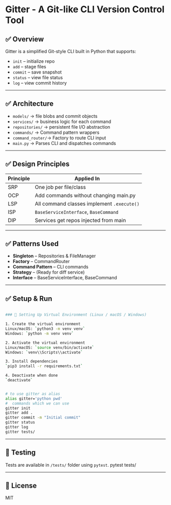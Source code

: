 # Gitter - A Git-like CLI Version Control Tool

## ✅ Overview

Gitter is a simplified Git-style CLI built in Python that supports:
- `init` – initialize repo
- `add` – stage files
- `commit` – save snapshot
- `status` – view file status
- `log` – view commit history

---

## ✅ Architecture

- `models/`        → file blobs and commit objects
- `services/`      → business logic for each command
- `repositories/`  → persistent file I/O abstraction
- `commands/`      → Command pattern wrappers
- `command_router/`→ Factory to route CLI input
- `main.py`        → Parses CLI and dispatches commands

---

## ✅ Design Principles

| Principle | Applied In |
|----------|-------------|
| SRP      | One job per file/class |
| OCP      | Add commands without changing main.py |
| LSP      | All command classes implement `.execute()` |
| ISP      | `BaseServiceInterface`, `BaseCommand` |
| DIP      | Services get repos injected from main |

---

## ✅ Patterns Used

- **Singleton** – Repositories & FileManager
- **Factory** – CommandRouter
- **Command Pattern** – CLI commands
- **Strategy** – (Ready for diff service)
- **Interface** – BaseServiceInterface, BaseCommand

---

## ✅ Setup & Run

```bash

### 🔧 Setting Up Virtual Environment (Linux / macOS / Windows)

1. Create the virtual environment  
Linux/macOS: `python3 -m venv venv`  
Windows: `python -m venv venv`

2. Activate the virtual environment  
Linux/macOS: `source venv/bin/activate`  
Windows: `venv\\Scripts\\activate`

3. Install dependencies  
`pip3 install -r requirements.txt`

4. Deactivate when done  
`deactivate`


# to use gitter as alias 
alias gitter='python pwd'
#  commands which we can use 
gitter init
gitter add .
gitter commit -m "Initial commit"
gitter status
gitter log
gitter tests/
```

---



## 🧪 Testing

Tests are available in `/tests/` folder using `pytest`.
pytest tests/

---

## 📜 License

MIT
